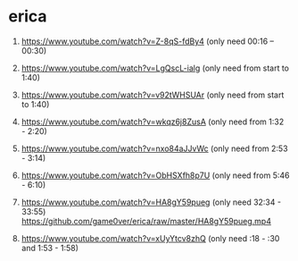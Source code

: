 # erica

1. https://www.youtube.com/watch?v=Z-8qS-fdBy4
(only need 00:16 – 00:30)
 
2. https://www.youtube.com/watch?v=LgQscL-ialg
(only need from start to 1:40)
 
3. https://www.youtube.com/watch?v=v92tWHSUAr
(only need from start to 1:40)

4. https://www.youtube.com/watch?v=wkqz6j8ZusA
(only need from 1:32 - 2:20)

5. https://www.youtube.com/watch?v=nxo84aJJvWc
(only need from 2:53 - 3:14)

6. https://www.youtube.com/watch?v=ObHSXfh8p7U
(only need from 5:46 - 6:10)

7. https://www.youtube.com/watch?v=HA8gY59pueg
(only need 32:34 - 33:55) https://github.com/game0ver/erica/raw/master/HA8gY59pueg.mp4

8. https://www.youtube.com/watch?v=xUyYtcv8zhQ
(only need :18 - :30 and 1:53 - 1:58)
